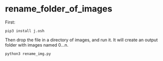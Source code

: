 # rename_folder_of_images

First:

```python3
pip3 install j.osh
```

Then drop the file in a directory of images, and run it. It will create an output folder with images named 0...n.

```python3
python3 rename_img.py
```
